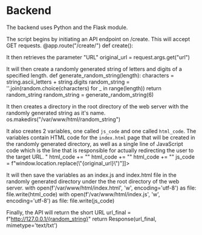 # Backend

The backend uses Python and the Flask module.

The script begins by initiating an API endpoint on /create. This will accept GET requests.
<code-block lang="python">@app.route("/create/")
def create():</code-block>

It then retrieves the parameter "URL"
<code-block lang="python">original_url = request.args.get("url")</code-block>

It will then create a randomly generated string of letters and digits of a specified length.
<code-block lang="python">def generate_random_string(length):
    characters = string.ascii_letters + string.digits
    random_string = ''.join(random.choice(characters) for _ in range(length))
    return random_string
random_string = generate_random_string(6)</code-block>

It then creates a directory in the root directory of the web server with the randomly generated string as it's name.
<code-block lang="python">os.makedirs("/var/www/html/random_string")</code-block>

It also creates 2 variables, one called `js_code` and one called `html_code`.
The variables contain HTML code for the `index.html` page that will be created in the randomly generated directory, as well as a single line of JavaScript code which is the line that is responsible for actually redirecting the user to the target URL.
<code-block lang="python"><![CDATA[html_code = "<!DOCTYPE html>"
html_code += "<html lang=\"en\">"
html_code += "<script src=\"index.js\"></script>"
html_code += "</html>"
js_code = f"window.location.replace(\"{original_url}\")"]]></code-block>

It will then save the variables as an index.js and index.html file in the randomly generated directory under the the root directory of the web server.
<code-block lang="python">with open(f'/var/www/html/index.html', 'w', encoding='utf-8') as file:
    file.write(html_code)
with open(f'/var/www/html/index.js', 'w', encoding='utf-8') as file:
    file.write(js_code)
</code-block>

Finally, the API will return the short URL
<code-block lang="python">url_final = f"http://127.0.0.1/{random_string}"
return Response(url_final, mimetype='text/txt')</code-block>